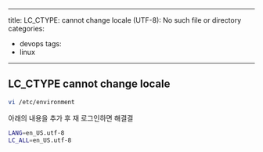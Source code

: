 
---
title: LC_CTYPE: cannot change locale (UTF-8): No such file or directory
categories:
  - devops 
tags:
  - linux
---

## LC_CTYPE cannot change locale
```bash
vi /etc/environment
```
아래의 내용을 추가 후 재 로그인하면 해결결

```bash
LANG=en_US.utf-8
LC_ALL=en_US.utf-8
```